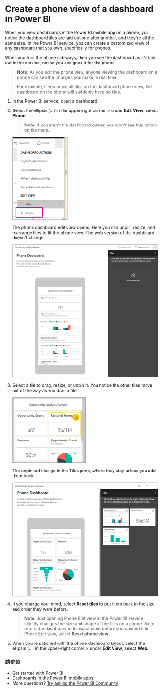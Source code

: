 <properties
   pageTitle="Create a phone view of a dashboard in Power BI"
   description="Learn how to create a customized view of any Power BI dashboard that you own, specifically for viewing on phones."
   services="powerbi"
   documentationCenter=""
   authors="maggiesMSFT"
   manager="mblythe"
   backup=""
   editor=""
   tags=""
   qualityFocus="no"
   qualityDate=""/>

<tags
   ms.service="powerbi"
   ms.devlang="NA"
   ms.topic="article"
   ms.tgt_pltfrm="NA"
   ms.workload="powerbi"
   ms.date="09/27/2016"
   ms.author="maggies"/>

# Create a phone view of a dashboard in Power BI

When you view dashboards in the Power BI mobile app on a phone, you notice the dashboard tiles are laid out one after another, and they're all the same size. In the Power BI service, you can create a customized view of any dashboard that you own, specifically for phones.

When you turn the phone sideways, then you see the dashboard as it's laid out in the service, not as you designed it for the phone.

> <bpt id="p1">**</bpt>Note<ept id="p1">**</ept>: As you edit the phone view, anyone viewing the dashboard on a phone can see the changes you make in real time. 
> 
> For example, if you unpin all tiles on the dashboard phone view, the dashboard on the phone will suddenly have no tiles. 

1. In the Power BI service, open a dashboard.

2. Select the ellipsis (...) in the upper-right corner &gt; under <bpt id="p1">**</bpt>Edit View<ept id="p1">**</ept>, select <bpt id="p2">**</bpt>Phone<ept id="p2">**</ept>.

    ><bpt id="p1">**</bpt>Note<ept id="p1">**</ept>: If you aren't the dashboard owner, you won't see this option on the menu.

    ![](media/powerbi-service-create-dashboard-phone-view/power-bi-edit-phone-view.png)

    The phone dashboard edit view opens. Here you can unpin, resize, and rearrange tiles to fit the phone view. The web version of the dashboard doesn't change.

    ![](media/powerbi-service-create-dashboard-phone-view/power-bi-phone-dashboard.png)

3. Select a tile to drag, resize, or unpin it. You notice the other tiles move out of the way as you drag a tile.

    ![](media/powerbi-service-create-dashboard-phone-view/power-bi-unpin-tile-phone-dashboard.png)

    The unpinned tiles go in the Tiles pane, where they stay unless you add them back.

    ![](media/powerbi-service-create-dashboard-phone-view/power-bi-phone-dashboard-in-progress.png)

4. If you change your mind, select <bpt id="p1">**</bpt>Reset tiles<ept id="p1">**</ept> to put them back in the size and order they were before.

    ><bpt id="p1">**</bpt>Note<ept id="p1">**</ept>: Just opening Phone Edit view in the Power BI service slightly changes the size and shape of the tiles on a phone. So to return the dashboard to its exact state before you opened it in Phone Edit view, select <bpt id="p1">**</bpt>Reset phone view<ept id="p1">**</ept>.

5. When you're satisfied with the phone dashboard layout, select the ellipsis (...) in the upper-right corner &gt; under <bpt id="p1">**</bpt>Edit View<ept id="p1">**</ept>, select <bpt id="p2">**</bpt>Web<ept id="p2">**</ept>.

### 請參閱

- [Get started with Power BI](powerbi-service-get-started.md)
- [Dashboards in the Power BI mobile apps](powerbi-mobile-create-dashboard.md)
- More questions? [Try asking the Power BI Community](http://community.powerbi.com/)